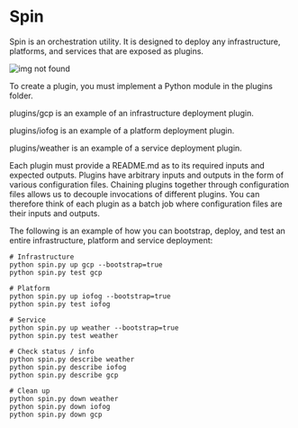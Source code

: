 # Spin

Spin is an orchestration utility. It is designed to deploy any infrastructure, platforms, and services that are exposed as plugins. 

![img not found](https://raw.githubusercontent.com/eclipse-iofog/spin/develop/spin.png)

To create a plugin, you must implement a Python module in the plugins folder.

plugins/gcp is an example of an infrastructure deployment plugin.

plugins/iofog is an example of a platform deployment plugin.

plugins/weather is an example of a service deployment plugin.

Each plugin must provide a README.md as to its required inputs and expected outputs. Plugins have arbitrary inputs and outputs in the form of various configuration files. Chaining plugins together through configuration files allows us to decouple invocations of different plugins. You can therefore think of each plugin as a batch job where configuration files are their inputs and outputs.

The following is an example of how you can bootstrap, deploy, and test an entire infrastructure, platform and service deployment:
```
# Infrastructure
python spin.py up gcp --bootstrap=true
python spin.py test gcp

# Platform
python spin.py up iofog --bootstrap=true
python spin.py test iofog

# Service
python spin.py up weather --bootstrap=true
python spin.py test weather

# Check status / info
python spin.py describe weather
python spin.py describe iofog
python spin.py describe gcp

# Clean up
python spin.py down weather
python spin.py down iofog
python spin.py down gcp
```

